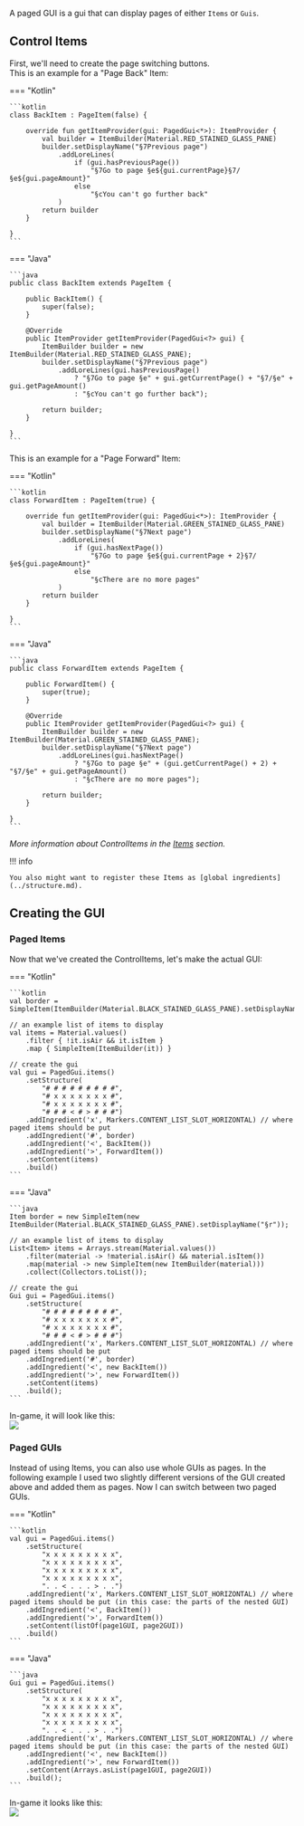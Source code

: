 A paged GUI is a gui that can display pages of either `Items` or `Guis`.  

## Control Items

First, we'll need to create the page switching buttons.  
This is an example for a "Page Back" Item:

=== "Kotlin"

    ```kotlin
    class BackItem : PageItem(false) {
        
        override fun getItemProvider(gui: PagedGui<*>): ItemProvider {
            val builder = ItemBuilder(Material.RED_STAINED_GLASS_PANE)
            builder.setDisplayName("§7Previous page")
                .addLoreLines(
                    if (gui.hasPreviousPage())
                        "§7Go to page §e${gui.currentPage}§7/§e${gui.pageAmount}"
                    else
                        "§cYou can't go further back"
                )
            return builder
        }
        
    }
    ```

=== "Java"

    ```java
    public class BackItem extends PageItem {
    
        public BackItem() {
            super(false);
        }
    
        @Override
        public ItemProvider getItemProvider(PagedGui<?> gui) {
            ItemBuilder builder = new ItemBuilder(Material.RED_STAINED_GLASS_PANE);
            builder.setDisplayName("§7Previous page")
                .addLoreLines(gui.hasPreviousPage()
                    ? "§7Go to page §e" + gui.getCurrentPage() + "§7/§e" + gui.getPageAmount()
                    : "§cYou can't go further back");
            
            return builder;
        }
    
    }
    ```

This is an example for a "Page Forward" Item:

=== "Kotlin"

    ```kotlin
    class ForwardItem : PageItem(true) {
        
        override fun getItemProvider(gui: PagedGui<*>): ItemProvider {
            val builder = ItemBuilder(Material.GREEN_STAINED_GLASS_PANE)
            builder.setDisplayName("§7Next page")
                .addLoreLines(
                    if (gui.hasNextPage())
                        "§7Go to page §e${gui.currentPage + 2}§7/§e${gui.pageAmount}"
                    else
                        "§cThere are no more pages"
                )
            return builder
        }
        
    }
    ```

=== "Java"

    ```java
    public class ForwardItem extends PageItem {
    
        public ForwardItem() {
            super(true);
        }
    
        @Override
        public ItemProvider getItemProvider(PagedGui<?> gui) {
            ItemBuilder builder = new ItemBuilder(Material.GREEN_STAINED_GLASS_PANE);
            builder.setDisplayName("§7Next page")
                .addLoreLines(gui.hasNextPage()
                    ? "§7Go to page §e" + (gui.getCurrentPage() + 2) + "§7/§e" + gui.getPageAmount()
                    : "§cThere are no more pages");
        
            return builder;
        }
    
    }
    ```

_More information about ControlItems in the [Items](../items.md) section._

!!! info

    You also might want to register these Items as [global ingredients](../structure.md).

## Creating the GUI

### Paged Items

Now that we've created the ControlItems, let's make the actual GUI:

=== "Kotlin"

    ```kotlin
    val border = SimpleItem(ItemBuilder(Material.BLACK_STAINED_GLASS_PANE).setDisplayName("§r"))
    
    // an example list of items to display
    val items = Material.values()
        .filter { !it.isAir && it.isItem }
        .map { SimpleItem(ItemBuilder(it)) }
    
    // create the gui
    val gui = PagedGui.items()
        .setStructure(
            "# # # # # # # # #",
            "# x x x x x x x #",
            "# x x x x x x x #",
            "# # # < # > # # #")
        .addIngredient('x', Markers.CONTENT_LIST_SLOT_HORIZONTAL) // where paged items should be put
        .addIngredient('#', border)
        .addIngredient('<', BackItem())
        .addIngredient('>', ForwardItem())
        .setContent(items)
        .build()
    ```

=== "Java"

    ```java
    Item border = new SimpleItem(new ItemBuilder(Material.BLACK_STAINED_GLASS_PANE).setDisplayName("§r"));
    
    // an example list of items to display
    List<Item> items = Arrays.stream(Material.values())
        .filter(material -> !material.isAir() && material.isItem())
        .map(material -> new SimpleItem(new ItemBuilder(material)))
        .collect(Collectors.toList());
    
    // create the gui
    Gui gui = PagedGui.items()
        .setStructure(
            "# # # # # # # # #",
            "# x x x x x x x #",
            "# x x x x x x x #",
            "# # # < # > # # #")
        .addIngredient('x', Markers.CONTENT_LIST_SLOT_HORIZONTAL) // where paged items should be put
        .addIngredient('#', border)
        .addIngredient('<', new BackItem())
        .addIngredient('>', new ForwardItem())
        .setContent(items)
        .build();
    ```

In-game, it will look like this:  
![](https://i.imgur.com/hyGz4V6.gif)

### Paged GUIs

Instead of using Items, you can also use whole GUIs as pages.
In the following example I used two slightly different versions of the GUI created above and added them as pages.
Now I can switch between two paged GUIs.

=== "Kotlin"

    ```kotlin
    val gui = PagedGui.items()
        .setStructure(
            "x x x x x x x x x",
            "x x x x x x x x x",
            "x x x x x x x x x",
            "x x x x x x x x x",
            ". . < . . . > . .")
        .addIngredient('x', Markers.CONTENT_LIST_SLOT_HORIZONTAL) // where paged items should be put (in this case: the parts of the nested GUI)
        .addIngredient('<', BackItem())
        .addIngredient('>', ForwardItem())
        .setContent(listOf(page1GUI, page2GUI))
        .build()
    ```

=== "Java"

    ```java
    Gui gui = PagedGui.items()
        .setStructure(
            "x x x x x x x x x",
            "x x x x x x x x x",
            "x x x x x x x x x",
            "x x x x x x x x x",
            ". . < . . . > . .")
        .addIngredient('x', Markers.CONTENT_LIST_SLOT_HORIZONTAL) // where paged items should be put (in this case: the parts of the nested GUI)
        .addIngredient('<', new BackItem())
        .addIngredient('>', new ForwardItem())
        .setContent(Arrays.asList(page1GUI, page2GUI))
        .build();
    ```

In-game it looks like this:  
![](https://i.imgur.com/ZySN7cW.gif)
